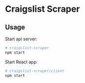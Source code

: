 # Craigslist Scraper

## Usage

Start api server: 
```bash
# craigslist-scraper
npm start
```

Start React app:
```bash
# craigslist-scraper/client
npm start
```
